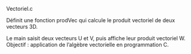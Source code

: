 Vectoriel.c

Définit une fonction prodVec qui calcule le produit vectoriel de deux vecteurs 3D.

Le main saisit deux vecteurs U et V, puis affiche leur produit vectoriel W.
Objectif : application de l’algèbre vectorielle en programmation C.
